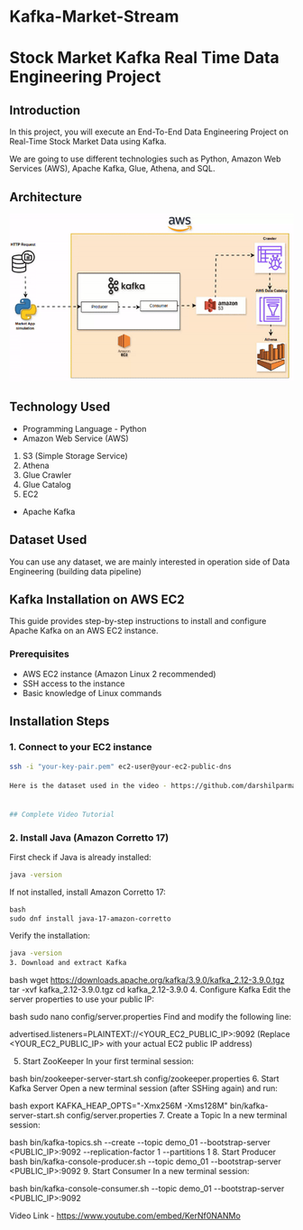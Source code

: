 # Kafka-Market-Stream

# Stock Market Kafka Real Time Data Engineering Project

## Introduction 
In this project, you will execute an End-To-End Data Engineering Project on Real-Time Stock Market Data using Kafka.

We are going to use different technologies such as Python, Amazon Web Services (AWS), Apache Kafka, Glue, Athena, and SQL.

## Architecture 
<img src="Kafka-Market-Stream-Architecture.gif">

## Technology Used
- Programming Language - Python
- Amazon Web Service (AWS)
1. S3 (Simple Storage Service)
2. Athena
3. Glue Crawler
4. Glue Catalog
5. EC2
- Apache Kafka


## Dataset Used
You can use any dataset, we are mainly interested in operation side of Data Engineering (building data pipeline) 

## Kafka Installation on AWS EC2

This guide provides step-by-step instructions to install and configure Apache Kafka on an AWS EC2 instance.

### Prerequisites
- AWS EC2 instance (Amazon Linux 2 recommended)
- SSH access to the instance
- Basic knowledge of Linux commands

## Installation Steps

### 1. Connect to your EC2 instance
```bash
ssh -i "your-key-pair.pem" ec2-user@your-ec2-public-dns

Here is the dataset used in the video - https://github.com/darshilparmar/stock-market-kafka-data-engineering-project/blob/main/indexProcessed.csv


## Complete Video Tutorial
```

### 2. Install Java (Amazon Corretto 17)
First check if Java is already installed:

```bash
java -version
```
If not installed, install Amazon Corretto 17:

```
bash
sudo dnf install java-17-amazon-corretto
```

Verify the installation:

```bash
java -version
3. Download and extract Kafka
```

bash
wget https://downloads.apache.org/kafka/3.9.0/kafka_2.12-3.9.0.tgz
tar -xvf kafka_2.12-3.9.0.tgz
cd kafka_2.12-3.9.0
4. Configure Kafka
Edit the server properties to use your public IP:

bash
sudo nano config/server.properties
Find and modify the following line:

advertised.listeners=PLAINTEXT://<YOUR_EC2_PUBLIC_IP>:9092
(Replace <YOUR_EC2_PUBLIC_IP> with your actual EC2 public IP address)

5. Start ZooKeeper
In your first terminal session:

bash
bin/zookeeper-server-start.sh config/zookeeper.properties
6. Start Kafka Server
Open a new terminal session (after SSHing again) and run:

bash
export KAFKA_HEAP_OPTS="-Xmx256M -Xms128M"
bin/kafka-server-start.sh config/server.properties
7. Create a Topic
In a new terminal session:

bash
bin/kafka-topics.sh --create --topic demo_01 --bootstrap-server <PUBLIC_IP>:9092 --replication-factor 1 --partitions 1
8. Start Producer
bash
bin/kafka-console-producer.sh --topic demo_01 --bootstrap-server <PUBLIC_IP>:9092
9. Start Consumer
In a new terminal session:

bash
bin/kafka-console-consumer.sh --topic demo_01 --bootstrap-server <PUBLIC_IP>:9092

Video Link - https://www.youtube.com/embed/KerNf0NANMo
